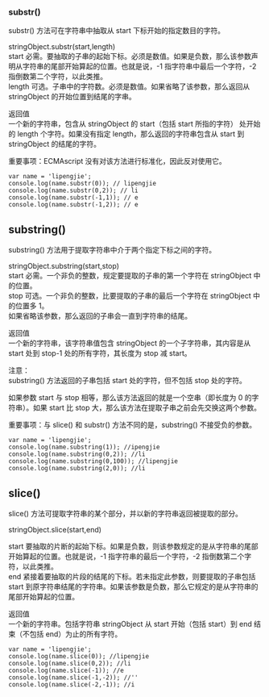 ### substr()  

substr() 方法可在字符串中抽取从 start 下标开始的指定数目的字符。  
 
stringObject.substr(start,length)  
start   必需。要抽取的子串的起始下标。必须是数值。如果是负数，那么该参数声明从字符串的尾部开始算起的位置。也就是说，-1 指字符串中最后一个字符，-2 指倒数第二个字符，以此类推。  
length  可选。子串中的字符数。必须是数值。如果省略了该参数，那么返回从 stringObject 的开始位置到结尾的字串。  

返回值  
一个新的字符串，包含从 stringObject 的 start（包括 start 所指的字符） 处开始的 length 个字符。如果没有指定 length，那么返回的字符串包含从 start 到 stringObject 的结尾的字符。  

重要事项：ECMAscript 没有对该方法进行标准化，因此反对使用它。  

~~~
var name = 'lipengjie';
console.log(name.substr(0)); // lipengjie
console.log(name.substr(0,2)); // li
console.log(name.substr(-1,1)); // e
console.log(name.substr(-1,2)); // e
~~~

## substring()  

substring() 方法用于提取字符串中介于两个指定下标之间的字符。  

stringObject.substring(start,stop)  
start   必需。一个非负的整数，规定要提取的子串的第一个字符在 stringObject 中的位置。  
stop    可选。一个非负的整数，比要提取的子串的最后一个字符在 stringObject 中的位置多 1。  
如果省略该参数，那么返回的子串会一直到字符串的结尾。  

返回值  
一个新的字符串，该字符串值包含 stringObject 的一个子字符串，其内容是从 start 处到 stop-1 处的所有字符，其长度为 stop 减 start。  

注意：  
substring() 方法返回的子串包括 start 处的字符，但不包括 stop 处的字符。

如果参数 start 与 stop 相等，那么该方法返回的就是一个空串（即长度为 0 的字符串）。如果 start 比 stop 大，那么该方法在提取子串之前会先交换这两个参数。  

重要事项：与 slice() 和 substr() 方法不同的是，substring() 不接受负的参数。  

~~~
var name = 'lipengjie';
console.log(name.substring(1)); //ipengjie
console.log(name.substring(0,2)); //li
console.log(name.substring(0,100)); //lipengjie
console.log(name.substring(2,0)); //li
~~~

## slice()

slice() 方法可提取字符串的某个部分，并以新的字符串返回被提取的部分。  

stringObject.slice(start,end)  

start 要抽取的片断的起始下标。如果是负数，则该参数规定的是从字符串的尾部开始算起的位置。也就是说，-1 指字符串的最后一个字符，-2 指倒数第二个字符，以此类推。  
end 紧接着要抽取的片段的结尾的下标。若未指定此参数，则要提取的子串包括 start 到原字符串结尾的字符串。如果该参数是负数，那么它规定的是从字符串的尾部开始算起的位置。  

返回值  
一个新的字符串。包括字符串 stringObject 从 start 开始（包括 start）到 end 结束（不包括 end）为止的所有字符。  
~~~
var name = 'lipengjie';
console.log(name.slice(0)); //lipengjie
console.log(name.slice(0,2)); //li
console.log(name.slice(-1)); //e
console.log(name.slice(-1,-2)); //''
console.log(name.slice(-2,-1)); //i
~~~